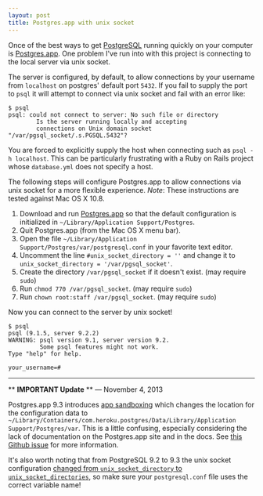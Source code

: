 ```yaml
---
layout: post
title: Postgres.app with unix socket
---
```


Once of the best ways to get [PostgreSQL](http://www.postgresql.org) running
quickly on your computer is [Postgres.app](http://postgresapp.com). One problem
I've run into with this project is connecting to the local server via unix
socket.

The server is configured, by default, to allow connections by your username from
`localhost` on postgres' default port `5432`. If you fail to supply the port to
`psql` it will attempt to connect via unix socket and fail with an error like:

    $ psql
    psql: could not connect to server: No such file or directory
            Is the server running locally and accepting
            connections on Unix domain socket "/var/pgsql_socket/.s.PGSQL.5432"?

You are forced to explicitly supply the host when connecting such as `psql -h localhost`.
This can be particularly frustrating with a Ruby on Rails project whose `database.yml`
does not specify a host.

The following steps will configure Postgres.app to allow connections via unix
socket for a more flexible experience. _Note_: These instructions are tested
against Mac OS X 10.8.

1. Download and run [Postgres.app](http://postgresapp.com) so that the default
   configuration is initialized in `~/Library/Application Support/Postgres`.
2. Quit Postgres.app (from the Mac OS X menu bar).
3. Open the file `~/Library/Application Support/Postgres/var/postgresql.conf` in
   your favorite text editor.
4. Uncomment the line `#unix_socket_directory = ''` and change it to
   `unix_socket_directory = '/var/pgsql_socket'`.
5. Create the directory `/var/pgsql_socket` if it doesn't exist. (may require `sudo`)
6. Run `chmod 770 /var/pgsql_socket`. (may require `sudo`)
7. Run `chown root:staff /var/pgsql_socket`. (may require `sudo`)

Now you can connect to the server by unix socket!

    $ psql
    psql (9.1.5, server 9.2.2)
    WARNING: psql version 9.1, server version 9.2.
             Some psql features might not work.
    Type "help" for help.

    your_username=#

---

\*\* **IMPORTANT Update** \*\* &mdash; November 4, 2013

Postgres.app 9.3 introduces [app sandboxing](https://developer.apple.com/library/mac/documentation/security/conceptual/AppSandboxDesignGuide/AppSandboxInDepth/AppSandboxInDepth.html)
which changes the location for the configuration data to `~/Library/Containers/com.heroku.postgres/Data/Library/Application Support/Postgres/var`.
This is a little confusing, especially considering the lack of documentation on the Postgres.app
site and in the docs. See [this Github issue](https://github.com/PostgresApp/PostgresApp/issues/131)
for more information.

It's also worth noting that from PostgreSQL 9.2 to 9.3 the unix socket configuration
[changed from `unix_socket_directory` to `unix_socket_directories`](http://www.postgresql.org/docs/9.3/static/runtime-config-connection.html),
so make sure your `postgresql.conf` file uses the correct variable name!
